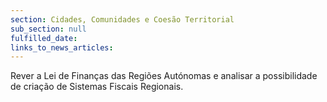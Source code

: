 ```yaml
---
section: Cidades, Comunidades e Coesão Territorial
sub_section: null
fulfilled_date:
links_to_news_articles:
---
```


Rever a Lei de Finanças das Regiões Autónomas e analisar a possibilidade de criação de Sistemas Fiscais Regionais.